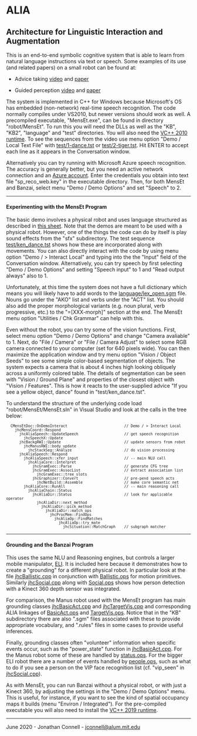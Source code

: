 # ALIA
## Architecture for Linguistic Interaction and Augmentation

This is an end-to-end symbolic cognitive system that is able to learn from natural language instructions via text or speech. Some examples of its use (and related papers) on a small robot can be found at:

* Advice taking [video](https://youtu.be/EjzdjWy3SKM) and [paper](https://arxiv.org/abs/1911.09782)

* Guided perception [video](https://youtu.be/jZT1muSBjoc) and [paper](https://arxiv.org/abs/1911.11620)

The system is implemented in C++ for Windows because Microsoft's OS has embedded (non-network) real-time speech recognition. The code normally compiles under VS2010, but newer versions should work as well. A precompiled executable, "MensEt.exe", can be found in directory "robot/MensEt". To run this you will need the DLLs as well as the "KB", "KB2", "language" and "test" directories. You will also need the [VC++ 2010 runtime](https://download.microsoft.com/download/3/2/2/3224B87F-CFA0-4E70-BDA3-3DE650EFEBA5/vcredist_x64.exe). To see the sequences from the video use menu option "Demo / Local Text File" with [test/1-dance.tst](robot/MensEt/test/1-dance.tst) or [test/2-tiger.tst](robot/MensEt/test/2-tiger.tst). Hit ENTER to accept each line as it appears in the Conversation window.

Alternatively you can try running with Microsoft Azure speech recognition. The accuracy is generally better, but you need an active network connection and an [Azure account](https://ms.portal.azure.com/#create/Microsoft.CognitiveServicesSpeechServices). Enter the credentials you obtain into text file "sp_reco_web.key" in the executable directory. Then, for both MensEt and Banzai, select menu "Demo / Demo Options" and set "Speech" to 2. 

---

#### Experimenting with the MensEt Program

The basic demo involves a physical robot and uses language structured as described in [this sheet](robot/MensEt/test/Robot_Dialog.pdf).
Note that the demos are meant to be used with a physical robot. However, one of the things the code can do by itself is play sound effects from the "sfx" subdirectory. The test sequence [test/ken_dance.tst](robot/MensEt/test/ken_dance.tst) shows how these are incorporated along with movements. 
You can also directly interact with the code by using menu option "Demo / > Interact Local" and typing into the the "Input" field of the Conversation window. Alternatively, you can try speech by first selecting "Demo / Demo Options" and setting "Speech input" to 1 and "Read output always" also to 1. 

Unfortunately, at this time the system does not have a full dictionary which means you will likely have to add words to the [language/lex_open.sgm](robot/MensEt/language/lex_open.sgm) file. Nouns go under the "AKO" list and verbs under the "ACT" list. You should also add the proper morphological variants (e.g. noun plural, verb progressive, etc.) to the "=[XXX-morph]" section at the end. The MensEt menu option "Utilities / Chk Grammar" can help with this. 

Even without the robot, you can try some of the vision functions. First, select menu option "Demo / Demo Options" and change "Camera avaliable" to 1. Next, do "File / Camera" or "File / Camera Adjust" to select some RGB camera connected to your computer (set for 640 pixels wide). You can then maximize the application window and try menu option "Vision / Object Seeds" to see some simple color-based segmentation of objects. The system expects a camera that is about 4 inches high looking obliquely across a uniformly colored table. The details of segmentation can be seen with "Vision / Ground Plane" and properties of the closest object with "Vision / Features". This is how it reacts to the user-supplied advice "If you see a yellow object, dance" found in "test/ken_dance.tst".

To understand the structure of the underlying code load "robot/MensEt/MensEt.sln" in Visual Studio and look at the calls in the tree below:

<sub>

```
  CMensEtDoc::OnDemoInteract                          // Demo / > Interact Local
    jhcMensCoord::Respond
      jhcAliaSpeech::UpdateSpeech                     // get speech recognition
        jhcSpeechX::Update
      jhcBackgRWI::Update                             // update sensors from robot
        jhcManusRWI::body_update
          jhcStackSeg::Analyze                        // do vision processing
      jhcAliaSpeech::Respond                        
        jhcAliaSpeech::xfer_input                     // -- main NLU call
          jhcAliaCore::Interpret
            jhcGramExec::Parse                        // generate CFG tree
            jhcGramExec::AssocList                    // extract association list
              jhcGramExec::tree_slots
            jhcGraphizer::Convert                     // pre-pend speech acts
              jhcNetBuild::Assemble                   // make core semantic net
        jhcAliaCore::RunAll                           // -- main reasoning call
          jhcAliaChain::Status 
            jhcAliaDir::Status                        // look for applicable operator
              jhcAliaDir::next_method
                jhcAliaDir::pick_method
                  jhcAliaDir::match_ops
                    jhcProcMem::FindOps       
                      jhcAliaOp::FindMatches
                        jhcAliaOp::try_mate
                          jhcSituation::MatchGraph    // subgraph matcher
```

</sub>

---

#### Grounding and the Banzai Program

This uses the same NLU and Reasoning engines, but controls a larger mobile manipulator, [ELI](robot/Banzai/ELI_robot.jpg). It is included here because it demonstrates how to create a "grounding" for a different physical robot. In particular look at the file [jhcBallistic.cpp](robot/common/Grounding/jhcBallistic.cpp) in conjunction with [Ballistic.ops](robot/Banzai/KB/Ballistic.ops) for motion primitives. Similarly [jhcSocial.cpp](robot/common/Grounding/jhcSocial.cpp) along with [Social.ops](robot/Banzai/KB/Social.ops) shows how person detection with a Kinect 360 depth sensor was integrated.

For comparison, the Manus robot used with the MensEt program has main grounding classes [jhcBasicAct.cpp](robot/common/Grounding/jhcBasicAct.cpp) and [jhcTargetVis.cpp](robot/common/Grounding/jhcTargetVis.cpp) and corresponding ALIA linkages of [BasicAct.ops](robot/MensEt/KB/BasicAct.ops) and [TargetVis.ops](robot/MensEt/KB/TargetVis.ops). Notice that in the "KB" subdirectory there are also ".sgm" files associated with these to provide appropriate vocabulary, and ".rules" files in some cases to provide useful inferences.

Finally, grounding classes often "volunteer" information when specific events occur, such as the "power_state" function in [jhcBasicAct.cpp](robot/common/Grounding/jhcBasicAct.cpp). For the Manus robot some of these are handled by [status.ops](robot/MensEt/KB2/status.ops). For the bigger ELI robot there are a number of events handled by [people.ops](robot/Banzai/KB2/people.ops), such as what to do if you see a person on the VIP face recognition list (cf. "vip_seen" in [jhcSocial.cpp](robot/common/Grounding/jhcSocial.cpp)).

As with MensEt, you can run Banzai without a physical robot, or with just a Kinect 360, by adjusting the settings in the "Demo / Demo Options" menu. This is useful, for instance, if you want to see the kind of spatial occupancy maps it builds (menu "Environ / Integrated"). For the pre-compiled executable you will also need to install the [VC++ 2019 runtime](https://aka.ms/vs/16/release/vc_redist.x64.exe).

---

June 2020 - Jonathan Connell - jconnell@alum.mit.edu


